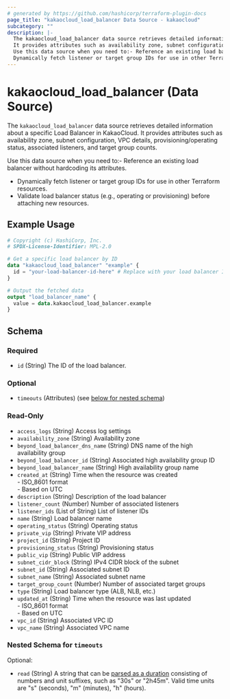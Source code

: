 ```yaml
---
# generated by https://github.com/hashicorp/terraform-plugin-docs
page_title: "kakaocloud_load_balancer Data Source - kakaocloud"
subcategory: ""
description: |-
  The kakaocloud_load_balancer data source retrieves detailed information about a specific Load Balancer in KakaoCloud.
  It provides attributes such as availability zone, subnet configuration, VPC details, provisioning/operating status, associated listeners, and target group counts.
  Use this data source when you need to:- Reference an existing load balancer without hardcoding its attributes.
  Dynamically fetch listener or target group IDs for use in other Terraform resources.Validate load balancer status (e.g., operating or provisioning) before attaching new resources.
---
```


# kakaocloud_load_balancer (Data Source)

The `kakaocloud_load_balancer` data source retrieves detailed information about a specific Load Balancer in KakaoCloud.
It provides attributes such as availability zone, subnet configuration, VPC details, provisioning/operating status, associated listeners, and target group counts.

Use this data source when you need to:- Reference an existing load balancer without hardcoding its attributes.
- Dynamically fetch listener or target group IDs for use in other Terraform resources.
- Validate load balancer status (e.g., operating or provisioning) before attaching new resources.

## Example Usage

```terraform
# Copyright (c) HashiCorp, Inc.
# SPDX-License-Identifier: MPL-2.0

# Get a specific load balancer by ID
data "kakaocloud_load_balancer" "example" {
  id = "your-load-balancer-id-here" # Replace with your load balancer ID
}

# Output the fetched data
output "load_balancer_name" {
  value = data.kakaocloud_load_balancer.example
}
```

<!-- schema generated by tfplugindocs -->
## Schema

### Required

- `id` (String) The ID of the load balancer.

### Optional

- `timeouts` (Attributes) (see [below for nested schema](#nestedatt--timeouts))

### Read-Only

- `access_logs` (String) Access log settings
- `availability_zone` (String) Availability zone
- `beyond_load_balancer_dns_name` (String) DNS name of the high availability group
- `beyond_load_balancer_id` (String) Associated high availability group ID
- `beyond_load_balancer_name` (String) High availability group name
- `created_at` (String) Time when the resource was created <br/> - ISO_8601 format  <br/> - Based on UTC
- `description` (String) Description of the load balancer
- `listener_count` (Number) Number of associated listeners
- `listener_ids` (List of String) List of listener IDs
- `name` (String) Load balancer name
- `operating_status` (String) Operating status
- `private_vip` (String) Private VIP address
- `project_id` (String) Project ID
- `provisioning_status` (String) Provisioning status
- `public_vip` (String) Public VIP address
- `subnet_cidr_block` (String) IPv4 CIDR block of the subnet
- `subnet_id` (String) Associated subnet ID
- `subnet_name` (String) Associated subnet name
- `target_group_count` (Number) Number of associated target groups
- `type` (String) Load balancer type (ALB, NLB, etc.)
- `updated_at` (String) Time when the resource was last updated <br/> - ISO_8601 format  <br/> - Based on UTC
- `vpc_id` (String) Associated VPC ID
- `vpc_name` (String) Associated VPC name

<a id="nestedatt--timeouts"></a>
### Nested Schema for `timeouts`

Optional:

- `read` (String) A string that can be [parsed as a duration](https://pkg.go.dev/time#ParseDuration) consisting of numbers and unit suffixes, such as "30s" or "2h45m". Valid time units are "s" (seconds), "m" (minutes), "h" (hours).
